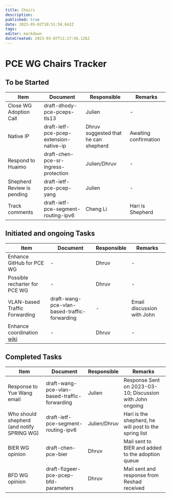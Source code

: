 ```yaml
---
title: Chairs
description: 
published: true
date: 2023-05-02T10:51:58.642Z
tags: 
editor: markdown
dateCreated: 2023-03-07T11:17:56.126Z
---
```


# PCE WG Chairs Tracker

## To be Started
|Item|Document|Responsible|Remarks|
|---|---|---|---|
| Close WG Adoption Call | draft-dhody-pce-pceps-tls13 | Julien | - |
| Native IP | draft-ietf-pce-pcep-extension-native-ip | Dhruv suggested that he can shepherd | Awaiting confirmation |
|Respond to Huaimo | draft-chen-pce-sr-ingress-protection | Julien/Dhruv | - |
| Shepherd Review is pending| draft-ietf-pce-pcep-yang| Julien | - |
| Track comments | draft-ietf-pce-segment-routing-ipv6 | Cheng Li | Hari is Shepherd | 


## Initiated and ongoing Tasks
|Item|Document|Responsible|Remarks|
|---|---|---|---|
| Enhance GitHub for PCE WG | - | Dhruv | - |
| Possible recharter for PCE WG | - | Dhruv | - |
| VLAN-based Traffic Forwarding|draft-wang-pce-vlan-based-traffic-forwarding|-|Email discussion with John|
| Enhance coordination [wiki](https://wiki.ietf.org/group/pce/coordination) | - | Dhruv | - |

## Completed Tasks
|Item|Document|Responsible|Remarks|
|---|---|---|---|
|Response to Yue Wang email| draft-wang-pce-vlan-based-traffic-forwarding | Julien | Response Sent on 2023-03-10; Discussion with John ongoing |
|Who should shepherd (and notify SPRING WG) | draft-ietf-pce-segment-routing-ipv6 | Julien/Dhruv | Hari is the shepherd, he will post to the spring list | 
|BIER WG opinion|draft-chen-pce-bier|Dhruv|Mail sent to BIER and added to the adoption queue|
|BFD WG opinion|draft-fizgeer-pce-pcep-bfd-parameters|Dhruv|Mail sent and response from Reshad received|
